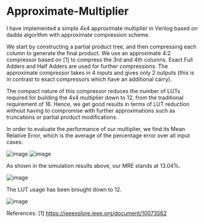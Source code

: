 # Approximate-Multiplier
I have implemented a simple 4x4 approximate multiplier in Verilog based on dadda algorithm with approximate compression scheme.

We start by constructing a partial product tree, and then compressing each column to generate the final product.
We use an approximate 4:2 compressor based on [1] to compress the 3rd and 4th columns. Exact Full Adders and Half Adders are used for further compressions.
The approximate compressor takes in 4 inputs and gives only 2 outputs (this is in contrast to exact compressors which have an additional carry).

The compact nature of this compressor reduces the number of LUTs required for building the 4x4 multiplier down to 12, from the traditional requirement of 16. Hence, we get good results in terms of LUT reduction without having to compromise with further approximations such as truncations or partial product modifications.

In order to evaluate the performance of our multiplier, we find its Mean Relative Error, which is the average of the percentage error over all input cases.

![image](https://github.com/user-attachments/assets/587c2e32-c540-4d26-b284-b5cec29ffb2b)
![image](https://github.com/user-attachments/assets/4eae6973-97c9-4910-8d70-ba2e95ef11d8)

As shown in the simulation results above, our MRE stands at 13.04%.

![image](https://github.com/user-attachments/assets/fbcfb448-8d56-44c6-b48e-10cff79140e0)

The LUT usage has been brought down to 12.

![image](https://github.com/user-attachments/assets/d3cb7a42-b160-420c-a372-63c20da4f9a7)


References:
[1] https://ieeexplore.ieee.org/document/10073562
